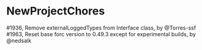 # NewProjectChores
#1936, Remove externalLoggedTypes from Interface class, by @Torres-ssf
#1963, Reset base forc version to 0.49.3 except for experimental builds, by @nedsalk
